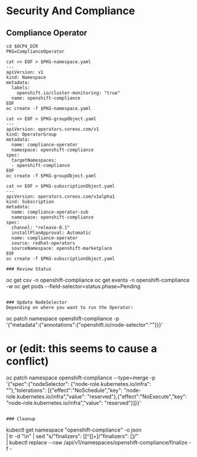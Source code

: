 # Security And Compliance

## Compliance Operator

```
cd $OCP4_DIR
PKG=ComplianceOperator

cat << EOF > $PKG-namespace.yaml
---
apiVersion: v1
kind: Namespace
metadata:
  labels:
    openshift.io/cluster-monitoring: "true"
  name: openshift-compliance
EOF
oc create -f $PKG-namespace.yaml

cat << EOF > $PKG-groupObject.yaml
---
apiVersion: operators.coreos.com/v1
kind: OperatorGroup
metadata:
  name: compliance-operator
  namespace: openshift-compliance
spec:
  targetNamespaces:
  - openshift-compliance
EOF
oc create -f $PKG-groupObject.yaml

cat << EOF > $PKG-subscriptionObject.yaml
---
apiVersion: operators.coreos.com/v1alpha1
kind: Subscription
metadata:
  name: compliance-operator-sub
  namespace: openshift-compliance
spec:
  channel: "release-0.1"
  installPlanApproval: Automatic
  name: compliance-operator
  source: redhat-operators
  sourceNamespace: openshift-marketplace
EOF
oc create -f $PKG-subscriptionObject.yaml

### Review Status
```
oc get csv -n openshift-compliance 
oc get events -n openshift-compliance -w
oc get pods --field-selector=status.phase=Pending
```

### Update NodeSelector
Depending on where you want to run the Operator:
```
oc patch namespace openshift-compliance -p \
    '{"metadata":{"annotations":{"openshift.io/node-selector":""}}}'

# or (edit: this seems to cause a conflict)
oc patch namespace openshift-compliance --type=merge -p \
    '{"spec":{"nodeSelector": {"node-role.kubernetes.io/infra": ""},"tolerations": [{"effect":"NoSchedule","key": "node-role.kubernetes.io/infra","value": "reserved"},{"effect":"NoExecute","key": "node-role.kubernetes.io/infra","value": "reserved"}]}}'
```

### Cleanup
```
kubectl get namespace "openshift-compliance" -o json \
  | tr -d "\n" | sed "s/\"finalizers\": \[[^]]\+\]/\"finalizers\": []/" \
  | kubectl replace --raw /api/v1/namespaces/openshift-compliance/finalize -f -
```
